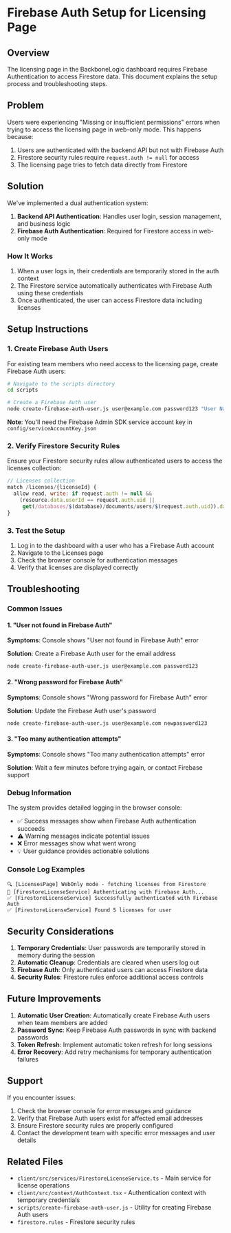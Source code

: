 # Firebase Auth Setup for Licensing Page

## Overview

The licensing page in the BackboneLogic dashboard requires Firebase Authentication to access Firestore data. This document explains the setup process and troubleshooting steps.

## Problem

Users were experiencing "Missing or insufficient permissions" errors when trying to access the licensing page in web-only mode. This happens because:

1. Users are authenticated with the backend API but not with Firebase Auth
2. Firestore security rules require `request.auth != null` for access
3. The licensing page tries to fetch data directly from Firestore

## Solution

We've implemented a dual authentication system:

1. **Backend API Authentication**: Handles user login, session management, and business logic
2. **Firebase Auth Authentication**: Required for Firestore access in web-only mode

### How It Works

1. When a user logs in, their credentials are temporarily stored in the auth context
2. The Firestore service automatically authenticates with Firebase Auth using these credentials
3. Once authenticated, the user can access Firestore data including licenses

## Setup Instructions

### 1. Create Firebase Auth Users

For existing team members who need access to the licensing page, create Firebase Auth users:

```bash
# Navigate to the scripts directory
cd scripts

# Create a Firebase Auth user
node create-firebase-auth-user.js user@example.com password123 "User Name"
```

**Note**: You'll need the Firebase Admin SDK service account key in `config/serviceAccountKey.json`

### 2. Verify Firestore Security Rules

Ensure your Firestore security rules allow authenticated users to access the licenses collection:

```javascript
// Licenses collection
match /licenses/{licenseId} {
  allow read, write: if request.auth != null && 
    (resource.data.userId == request.auth.uid || 
     get(/databases/$(database)/documents/users/$(request.auth.uid)).data.role == 'admin');
}
```

### 3. Test the Setup

1. Log in to the dashboard with a user who has a Firebase Auth account
2. Navigate to the Licenses page
3. Check the browser console for authentication messages
4. Verify that licenses are displayed correctly

## Troubleshooting

### Common Issues

#### 1. "User not found in Firebase Auth"

**Symptoms**: Console shows "User not found in Firebase Auth" error

**Solution**: Create a Firebase Auth user for the email address

```bash
node create-firebase-auth-user.js user@example.com password123
```

#### 2. "Wrong password for Firebase Auth"

**Symptoms**: Console shows "Wrong password for Firebase Auth" error

**Solution**: Update the Firebase Auth user's password

```bash
node create-firebase-auth-user.js user@example.com newpassword123
```

#### 3. "Too many authentication attempts"

**Symptoms**: Console shows "Too many authentication attempts" error

**Solution**: Wait a few minutes before trying again, or contact Firebase support

### Debug Information

The system provides detailed logging in the browser console:

- ✅ Success messages show when Firebase Auth authentication succeeds
- ⚠️ Warning messages indicate potential issues
- ❌ Error messages show what went wrong
- 💡 User guidance provides actionable solutions

### Console Log Examples

```
🔍 [LicensesPage] WebOnly mode - fetching licenses from Firestore
🔑 [FirestoreLicenseService] Authenticating with Firebase Auth...
✅ [FirestoreLicenseService] Successfully authenticated with Firebase Auth
✅ [FirestoreLicenseService] Found 5 licenses for user
```

## Security Considerations

1. **Temporary Credentials**: User passwords are temporarily stored in memory during the session
2. **Automatic Cleanup**: Credentials are cleared when users log out
3. **Firebase Auth**: Only authenticated users can access Firestore data
4. **Security Rules**: Firestore rules enforce additional access controls

## Future Improvements

1. **Automatic User Creation**: Automatically create Firebase Auth users when team members are added
2. **Password Sync**: Keep Firebase Auth passwords in sync with backend passwords
3. **Token Refresh**: Implement automatic token refresh for long sessions
4. **Error Recovery**: Add retry mechanisms for temporary authentication failures

## Support

If you encounter issues:

1. Check the browser console for error messages and guidance
2. Verify that Firebase Auth users exist for affected email addresses
3. Ensure Firestore security rules are properly configured
4. Contact the development team with specific error messages and user details

## Related Files

- `client/src/services/FirestoreLicenseService.ts` - Main service for license operations
- `client/src/context/AuthContext.tsx` - Authentication context with temporary credentials
- `scripts/create-firebase-auth-user.js` - Utility for creating Firebase Auth users
- `firestore.rules` - Firestore security rules
